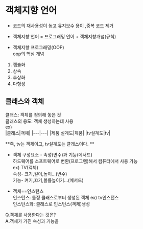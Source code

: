 # 객체지향 언어
- 코드의 재사용성이 높고 유지보수 용이 ,중복 코드 제거  
- 객체지향 언어 = 프로그래밍 언어 + 객체지향개념(규칙)  

- 객체지향 프로그래밍(OOP)  
oop의 핵심 개념  
 1. 캡슐화  
 2. 상속  
 3. 추상화  
 4. 다형성  

## 클래스와 객체
 클래스: 객체를 정의해 놓은 것  
 클래스의 용도: 객체 생성하는데 사용  
ex)  
|클래스|객체|
|---|---|
|제품 설계도|제품|
|tv설계도|tv|  

**즉, tv는 객체이고, tv설계도는 클래스이다. ** 

- 객체 구성요소 - 속성(변수)과 기능(메서드)  
하드웨어를 소프트웨어로 변환(프로그램)해서 컴퓨터에서 사용 가능  
ex) TV(객체)  
속성- 크기,길이,높이...(변수)  
기능- 켜기,끄기,볼륨높이기...(메서드)  

- 객체==인스턴스  
인스턴스: 틀정 클래스로부터 생성된 객체 ex) tv인스턴스  
인스턴스화: 클래스로  인스턴스(객체)생성  

Q.객체를 사용한다는 것은?  
      A.객체가 가진 속성과 기능을 


